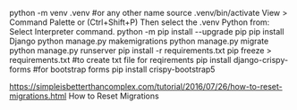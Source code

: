 python -m venv .venv  #or any other name
source .venv/bin/activate
View > Command Palette or (Ctrl+Shift+P) Then select the .venv Python from: Select Interpreter command.
python -m pip install --upgrade pip
pip install Django
python manage.py makemigrations
python manage.py migrate
python manage.py runserver
pip install -r requirements.txt
pip freeze > requirements.txt  #to create txt file for reqirements
pip install django-crispy-forms     #for bootstrap forms
pip install crispy-bootstrap5

https://simpleisbetterthancomplex.com/tutorial/2016/07/26/how-to-reset-migrations.html How to Reset Migrations